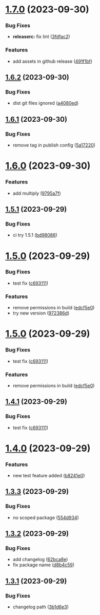 # [1.7.0](https://github.com/manu-bujes/vite-vanilla-ts-lib-starter/compare/v1.6.2...v1.7.0) (2023-09-30)


### Bug Fixes

* **releaserc:** fix lint ([3fdfac2](https://github.com/manu-bujes/vite-vanilla-ts-lib-starter/commit/3fdfac2ead249c4b46a0366ea3a730688546d62c))


### Features

* add assets in github release ([491f1bf](https://github.com/manu-bujes/vite-vanilla-ts-lib-starter/commit/491f1bf9b52239b7336c450f489f625e6ff78306))

## [1.6.2](https://github.com/manu-bujes/vite-vanilla-ts-lib-starter/compare/v1.6.1...v1.6.2) (2023-09-30)

### Bug Fixes

- dist git files ignored ([a4080ed](https://github.com/manu-bujes/vite-vanilla-ts-lib-starter/commit/a4080edd07399c19384e2df93c22834a6073802f))

## [1.6.1](https://github.com/manu-bujes/vite-vanilla-ts-lib-starter/compare/v1.6.0...v1.6.1) (2023-09-30)

### Bug Fixes

- remove tag in publish config ([5a17220](https://github.com/manu-bujes/vite-vanilla-ts-lib-starter/commit/5a172204c15491aa7dcc4d892e13969e06d1213e))

# [1.6.0](https://github.com/manu-bujes/vite-vanilla-ts-lib-starter/compare/v1.5.1...v1.6.0) (2023-09-30)

### Features

- add multiply ([9795a7f](https://github.com/manu-bujes/vite-vanilla-ts-lib-starter/commit/9795a7f661be23a7ecf4bbad005e353d7aca5b50))

## [1.5.1](https://github.com/manu-bujes/vite-vanilla-ts-lib-starter/compare/v1.5.0...v1.5.1) (2023-09-29)

### Bug Fixes

- ci try 1.5.1 ([bd98086](https://github.com/manu-bujes/vite-vanilla-ts-lib-starter/commit/bd98086b359b5e17df1fb6b14e9e0504a1865dc7))

# [1.5.0](https://github.com/manu-bujes/vite-vanilla-ts-lib-starter/compare/v1.4.0...v1.5.0) (2023-09-29)

### Bug Fixes

- test fix ([c693111](https://github.com/manu-bujes/vite-vanilla-ts-lib-starter/commit/c693111f64d0408f45737c2caa8b53cf460aec89))

### Features

- remove permissions in build ([edcf5e0](https://github.com/manu-bujes/vite-vanilla-ts-lib-starter/commit/edcf5e02bce6ee9f980513e90d2c5590c4cd403f))
- try new version ([972386d](https://github.com/manu-bujes/vite-vanilla-ts-lib-starter/commit/972386d8469601fb6b71c4c793257cb74c6b3486))

# [1.5.0](https://github.com/manu-bujes/vite-vanilla-ts-lib-starter/compare/v1.4.0...v1.5.0) (2023-09-29)

### Bug Fixes

- test fix ([c693111](https://github.com/manu-bujes/vite-vanilla-ts-lib-starter/commit/c693111f64d0408f45737c2caa8b53cf460aec89))

### Features

- remove permissions in build ([edcf5e0](https://github.com/manu-bujes/vite-vanilla-ts-lib-starter/commit/edcf5e02bce6ee9f980513e90d2c5590c4cd403f))

## [1.4.1](https://github.com/manu-bujes/vite-vanilla-ts-lib-starter/compare/v1.4.0...v1.4.1) (2023-09-29)

### Bug Fixes

- test fix ([c693111](https://github.com/manu-bujes/vite-vanilla-ts-lib-starter/commit/c693111f64d0408f45737c2caa8b53cf460aec89))

# [1.4.0](https://github.com/manu-bujes/vite-vanilla-ts-lib-starter/compare/v1.3.3...v1.4.0) (2023-09-29)

### Features

- new test feature added ([b8241e0](https://github.com/manu-bujes/vite-vanilla-ts-lib-starter/commit/b8241e08635f7cef8bfa90cbee761a03b39f5f1d))

## [1.3.3](https://github.com/manu-bujes/vite-vanilla-ts-lib-starter/compare/v1.3.2...v1.3.3) (2023-09-29)

### Bug Fixes

- no scoped package ([554d934](https://github.com/manu-bujes/vite-vanilla-ts-lib-starter/commit/554d934609e549e81905f3cd7a2a4dc5cdc41e0b))

## [1.3.2](https://github.com/manu-bujes/vite-vanilla-ts-lib-starter/compare/v1.3.1...v1.3.2) (2023-09-29)

### Bug Fixes

- add changelog ([62bca8e](https://github.com/manu-bujes/vite-vanilla-ts-lib-starter/commit/62bca8e2919d3ebf71ac83162adc13c07af728ea))
- fix package name ([d8b4c59](https://github.com/manu-bujes/vite-vanilla-ts-lib-starter/commit/d8b4c59e6022da18d9006aeec48f9f73508bf772))

## [1.3.1](https://github.com/manu-bujes/vite-vanilla-ts-lib-starter/compare/v1.3.0...v1.3.1) (2023-09-29)

### Bug Fixes

- changelog path ([3b1d6e3](https://github.com/manu-bujes/vite-vanilla-ts-lib-starter/commit/3b1d6e3e28b36087acd7e84e03485675e1e2a85b))
